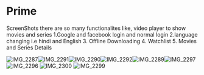 # Prime
ScreenShots
 there are so many functionalites like, video player to show movies and series
1.Google and facebook login and normal login
2.language changing i.e hindi and English
3. Offline Downloading
4. Watchlist
5. Movies and Series Details



![IMG_2287](https://user-images.githubusercontent.com/47963168/145951501-c84e4c0c-8531-456b-8c71-678b186711d0.PNG)![IMG_2291](https://user-images.githubusercontent.com/47963168/145951521-1393edbc-7504-4363-a221-49373d2d7534.PNG)![IMG_2290](https://user-images.githubusercontent.com/47963168/145951528-eda45459-be16-4e08-9af8-a99e476356c2.PNG)![IMG_2292](https://user-images.githubusercontent.com/47963168/145951542-917ebdcd-4a3f-46e0-96c5-ec4f63c47ff8.PNG)![IMG_2289](https://user-images.githubusercontent.com/47963168/145951546-5f0556d1-f217-4f64-bd26-b271ee4d14cc.PNG)![IMG_2297](https://user-images.githubusercontent.com/47963168/145951559-a69a47c3-9703-42ac-b167-a1c5fe17ea59.PNG)![IMG_2296](https://user-images.githubusercontent.com/47963168/145951572-15ee4e5a-640d-40de-bc82-74de228d2b86.PNG)
![IMG_2300](https://user-images.githubusercontent.com/47963168/145952963-15b9c265-19f2-41ff-8ae8-79b105142dc2.PNG)
![IMG_2299](https://user-images.githubusercontent.com/47963168/145953081-5688c8c7-9ec0-48bb-881e-bcc50ae7e533.PNG)

